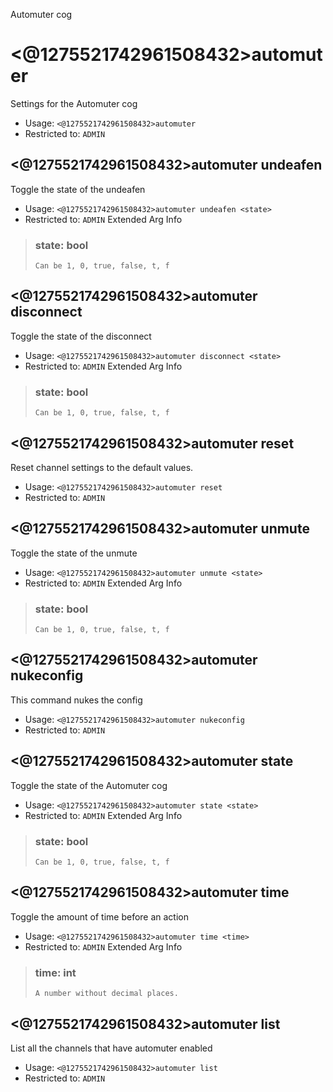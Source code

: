 Automuter cog

# <@1275521742961508432>automuter
Settings for the Automuter cog<br/>
 - Usage: `<@1275521742961508432>automuter`
 - Restricted to: `ADMIN`
## <@1275521742961508432>automuter undeafen
Toggle the state of the undeafen<br/>
 - Usage: `<@1275521742961508432>automuter undeafen <state>`
 - Restricted to: `ADMIN`
Extended Arg Info
> ### state: bool
> ```
> Can be 1, 0, true, false, t, f
> ```
## <@1275521742961508432>automuter disconnect
Toggle the state of the disconnect<br/>
 - Usage: `<@1275521742961508432>automuter disconnect <state>`
 - Restricted to: `ADMIN`
Extended Arg Info
> ### state: bool
> ```
> Can be 1, 0, true, false, t, f
> ```
## <@1275521742961508432>automuter reset
Reset channel settings to the default values.<br/>
 - Usage: `<@1275521742961508432>automuter reset`
 - Restricted to: `ADMIN`
## <@1275521742961508432>automuter unmute
Toggle the state of the unmute<br/>
 - Usage: `<@1275521742961508432>automuter unmute <state>`
 - Restricted to: `ADMIN`
Extended Arg Info
> ### state: bool
> ```
> Can be 1, 0, true, false, t, f
> ```
## <@1275521742961508432>automuter nukeconfig
This command nukes the config<br/>
 - Usage: `<@1275521742961508432>automuter nukeconfig`
 - Restricted to: `ADMIN`
## <@1275521742961508432>automuter state
Toggle the state of the Automuter cog<br/>
 - Usage: `<@1275521742961508432>automuter state <state>`
 - Restricted to: `ADMIN`
Extended Arg Info
> ### state: bool
> ```
> Can be 1, 0, true, false, t, f
> ```
## <@1275521742961508432>automuter time
Toggle the amount of time before an action<br/>
 - Usage: `<@1275521742961508432>automuter time <time>`
 - Restricted to: `ADMIN`
Extended Arg Info
> ### time: int
> ```
> A number without decimal places.
> ```
## <@1275521742961508432>automuter list
List all the channels that have automuter enabled<br/>
 - Usage: `<@1275521742961508432>automuter list`
 - Restricted to: `ADMIN`
